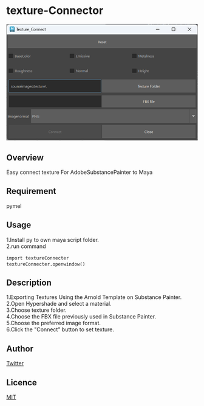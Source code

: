 # texture-Connector

![screenshot](images/texconnect_window.png)

## Overview
Easy connect texture For AdobeSubstancePainter to Maya
## Requirement
pymel
## Usage
1.Install py to own maya script folder.  
2.run command  
```
import textureConnecter
textureConnecter.openwindow()
```
## Description
1.Exporting Textures Using the Arnold Template on Substance Painter.  
2.Open Hypershade and select a material.  
3.Choose texture folder.  
4.Choose the FBX file previously used in Substance Painter.  
5.Choose the preferred image format.  
6.Click the "Connect" button to set texture.  
## Author
[Twitter](https://x.com/cotte_921)

## Licence
[MIT](LICENSE)

